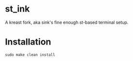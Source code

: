 # st_ink
A kreast fork, aka sink's fine enough st-based terminal setup.

# Installation
`sudo make clean install`